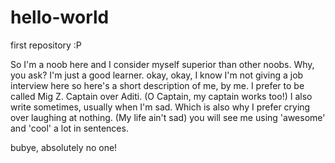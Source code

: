 # hello-world
first repository :P

So I'm a noob here and I consider myself superior than other noobs. Why, you ask? I'm just a good learner.
okay, okay, I know I'm not giving a job interview here so here's a short description of me, by me.
I prefer to be called Mig Z. Captain over Aditi. (O Captain, my captain works too!) 
I also write sometimes, usually when I'm sad. Which is also why I prefer crying over laughing at nothing. (My life ain't sad)
you will see me using 'awesome' and 'cool' a lot in sentences.

bubye, absolutely no one!

